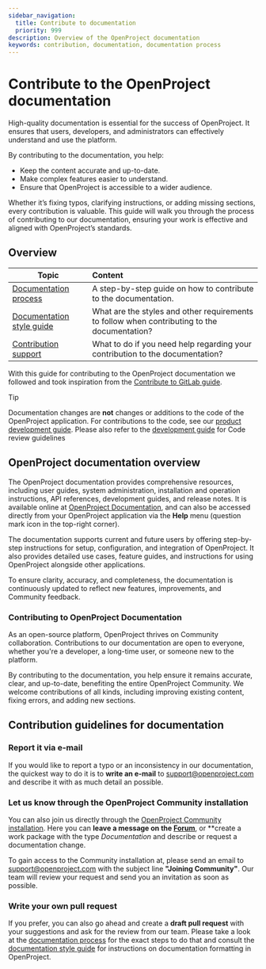 ```yaml
---
sidebar_navigation:
  title: Contribute to documentation
  priority: 999
description: Overview of the OpenProject documentation
keywords: contribution, documentation, documentation process
---
```


# Contribute to the OpenProject documentation

High-quality documentation is essential for the success of OpenProject. It ensures that users, developers, and administrators can effectively understand and use the platform.

By contributing to the documentation, you help:

- Keep the content accurate and up-to-date.
- Make complex features easier to understand.
- Ensure that OpenProject is accessible to a wider audience.

Whether it’s fixing typos, clarifying instructions, or adding missing sections, every contribution is valuable. This guide will walk you through the process of contributing to our documentation, ensuring your work is effective and aligned with OpenProject’s standards.

## Overview

| Topic                                                  | Content                                                      |
| ------------------------------------------------------ | :----------------------------------------------------------- |
| [Documentation process](documentation-process)         | A step-by-step guide on how to contribute to the documentation. |
| [Documentation style guide](documentation-style-guide) | What are the styles and other requirements to follow when contributing to the documentation? |
| [Contribution support](contribution-support)           | What to do if you need help regarding your contribution to the documentation? |

With this guide for contributing to the OpenProject documentation we followed and took inspiration from the [Contribute to GitLab guide](https://about.gitlab.com/community/contribute/).

> [!TIP] 
> Documentation changes are **not** changes or additions to the code of the OpenProject application. For contributions to the code, see our [product development guide](../../development/product-development-handbook/). Please also refer to the [development guide](../../development/code-review-guidelines/) for Code review guidelines

## OpenProject documentation overview

The OpenProject documentation provides comprehensive resources, including user guides, system administration, installation and operation instructions, API references, development guides, and release notes. It is available online at [OpenProject Documentation](https://www.openproject.org/docs/), and can also be accessed directly from your OpenProject application via the **Help** menu (question mark icon in the top-right corner).

The documentation supports current and future users by offering step-by-step instructions for setup, configuration, and integration of OpenProject. It also provides detailed use cases, feature guides, and instructions for using OpenProject alongside other applications.

To ensure clarity, accuracy, and completeness, the documentation is continuously updated to reflect new features, improvements, and Community feedback.

### Contributing to OpenProject Documentation

As an open-source platform, OpenProject thrives on Community collaboration. Contributions to our documentation are open to everyone, whether you're a developer, a long-time user, or someone new to the platform.

By contributing to the documentation, you help ensure it remains accurate, clear, and up-to-date, benefiting the entire OpenProject Community. We welcome contributions of all kinds, including improving existing content, fixing errors, and adding new sections.

## Contribution guidelines for documentation

### Report it via e-mail

If you would like to report a typo or an inconsistency in our documentation, the quickest way to do it is to **write an e-mail** to [support@openproject.com](mailto:support@openproject.com) and describe it with as much detail an possible. 

### Let us know through the OpenProject Community installation

You can also join us directly through the [OpenProject Community installation](https://community.openproject.org). Here you can **leave a message on the [Forum](https://community.openproject.org/projects/openproject/forums)**, or **create a work package with the type *Documentation* and describe or request a documentation change.

To gain access to the Community installation at, please send an email to [support@openproject.com](mailto:support@openproject.com) with the subject line **"Joining Community"**. Our team will review your request and send you an invitation as soon as possible.

### Write your own pull request

If you prefer, you can also go ahead and create a **draft pull request** with your suggestions and ask for the review from our team. Please take a look at the [documentation process](./documentation-process/) for the exact steps to do that and consult the [documentation style guide](./documentation-style-guide/) for instructions on documentation formatting in OpenProject.
